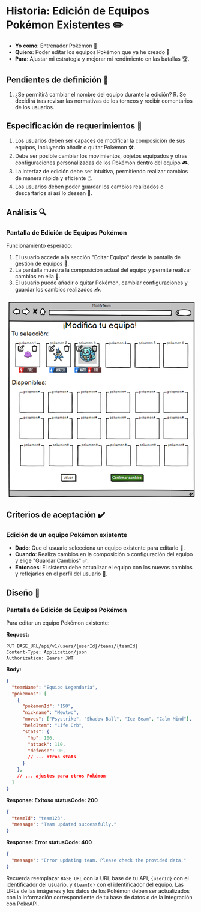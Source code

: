 # Historia: Edición de Equipos Pokémon Existentes ✏️

- **Yo como**: Entrenador Pokémon 🧢
- **Quiero**: Poder editar los equipos Pokémon que ya he creado 🔄
- **Para**: Ajustar mi estrategia y mejorar mi rendimiento en las batallas 🏆.

## Pendientes de definición 📝

1. ¿Se permitirá cambiar el nombre del equipo durante la edición?
   R. Se decidirá tras revisar las normativas de los torneos y recibir comentarios de los usuarios.

## Especificación de requerimientos 📄

1. Los usuarios deben ser capaces de modificar la composición de sus equipos, incluyendo añadir o quitar Pokémon 🛠️.
2. Debe ser posible cambiar los movimientos, objetos equipados y otras configuraciones personalizadas de los Pokémon dentro del equipo 🎮.
3. La interfaz de edición debe ser intuitiva, permitiendo realizar cambios de manera rápida y eficiente 🖱️.
4. Los usuarios deben poder guardar los cambios realizados o descartarlos si así lo desean 💾.

## Análisis 🔍

### Pantalla de Edición de Equipos Pokémon

Funcionamiento esperado:

1. El usuario accede a la sección "Editar Equipo" desde la pantalla de gestión de equipos 📝.
2. La pantalla muestra la composición actual del equipo y permite realizar cambios en ella 🔄.
3. El usuario puede añadir o quitar Pokémon, cambiar configuraciones y guardar los cambios realizados 📥.

![Modificar equipos Pokémon](../imagenes/modificar_equipo.png)

## Criterios de aceptación ✔️

### Edición de un equipo Pokémon existente

- **Dado**: Que el usuario selecciona un equipo existente para editarlo 📑.
- **Cuando**: Realiza cambios en la composición o configuración del equipo y elige "Guardar Cambios" ✅.
- **Entonces**: El sistema debe actualizar el equipo con los nuevos cambios y reflejarlos en el perfil del usuario 🔄.

## Diseño 🎨

### Pantalla de Edición de Equipos Pokémon

Para editar un equipo Pokémon existente:

**Request:**
```http
PUT BASE_URL/api/v1/users/{userId}/teams/{teamId}
Content-Type: Application/json
Authorization: Bearer JWT
```

**Body:**
```json
{
  "teamName": "Equipo Legendaria",
  "pokemons": [
    {
      "pokemonId": "150",
      "nickname": "Mewtwo",
      "moves": ["Psystrike", "Shadow Ball", "Ice Beam", "Calm Mind"],
      "heldItem": "Life Orb",
      "stats": {
        "hp": 106,
        "attack": 110,
        "defense": 90,
        // ... otros stats
      }
    },
    // ... ajustes para otros Pokémon
  ]
}
```

**Response: Exitoso statusCode: 200**
```json
{
  "teamId": "team123",
  "message": "Team updated successfully."
}
```

**Response: Error statusCode: 400**
```json
{
  "message": "Error updating team. Please check the provided data."
}
```

Recuerda reemplazar `BASE_URL` con la URL base de tu API, `{userId}` con el identificador del usuario, y `{teamId}` con el identificador del equipo. Las URLs de las imágenes y los datos de los Pokémon deben ser actualizados con la información correspondiente de tu base de datos o de la integración con PokeAPI.